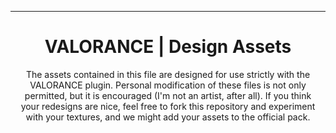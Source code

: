 ***
<div style="text-align: center;"><h1>VALORANCE | Design Assets</h1></div>
<div style="text-align: center;">The assets contained in this file are designed for use strictly with the <br>
VALORANCE plugin. Personal modification of these files is not only <br>
permitted, but it is encouraged (I'm not an artist, after all). If you think <br>
your redesigns are nice, feel free to fork this repository and experiment <br>
with your textures, and we might add your assets to the official pack.
</div>
